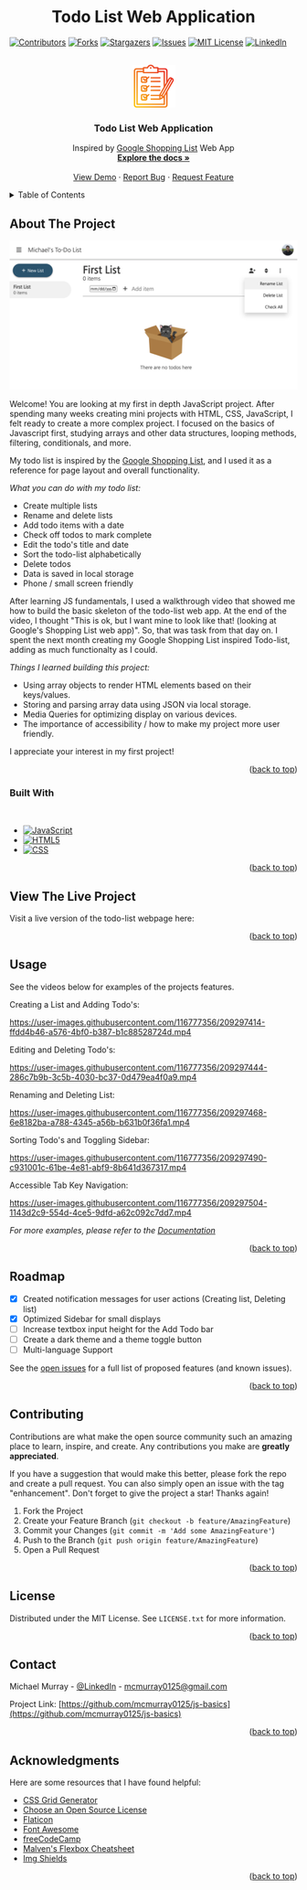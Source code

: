 <h1 align="center">Todo List Web Application</h1>

<!-- Improved compatibility of back to top link: See: https://github.com/othneildrew/Best-README-Template/pull/73 -->

<a name="readme-top"></a>

<!--
*** Thanks for checking out the Best-README-Template. If you have a suggestion
*** that would make this better, please fork the repo and create a pull request
*** or simply open an issue with the tag "enhancement".
*** Don't forget to give the project a star!
*** Thanks again! Now go create something AMAZING! :D
-->

<!-- PROJECT SHIELDS -->
<!--
*** I'm using markdown "reference style" links for readability.
*** Reference links are enclosed in brackets [ ] instead of parentheses ( ).
*** See the bottom of this document for the declaration of the reference variables
*** for contributors-url, forks-url, etc. This is an optional, concise syntax you may use.
*** https://www.markdownguide.org/basic-syntax/#reference-style-links
-->

[![Contributors][contributors-shield]][contributors-url]
[![Forks][forks-shield]][forks-url]
[![Stargazers][stars-shield]][stars-url]
[![Issues][issues-shield]][issues-url]
[![MIT License][license-shield]][license-url]
[![LinkedIn][linkedin-shield]][linkedin-url]

<!-- PROJECT LOGO -->
<br />
<div align="center">
  <a href="https://github.com/mcmurray0125/js-basics">
    <img src="images/gradient-clipboard.png" alt="Logo" width="75px" height="75px">
  </a>

  <h3 align="center">Todo List Web Application</h3>

  <p align="center">
    Inspired by <a href ="https://shoppinglist.google.com/">Google Shopping List</a> Web App
    <br />
    <a href="https://github.com/mcmurray0125/js-basics"><strong>Explore the docs »</strong></a>
    <br />
    <br />
    <a href="#usage">View Demo</a>
    ·
    <a href="https://github.com/mcmurray0125/js-basics/issues">Report Bug</a>
    ·
    <a href="https://github.com/mcmurray0125/js-basics/issues">Request Feature</a>
  </p>
</div>

<!-- TABLE OF CONTENTS -->
<details>
  <summary>Table of Contents</summary>
  <ol>
    <li>
      <a href="#about-the-project">About The Project</a>
      <ul>
        <li><a href="#built-with">Built With</a></li>
      </ul>
    </li>
    <li>
      <a href="#view-the-live-project">View the Live Project</a>
      <ul>
      </ul>
    </li>
    <li><a href="#usage">Usage</a></li>
    <li><a href="#roadmap">Roadmap</a></li>
    <li><a href="#contributing">Contributing</a></li>
    <li><a href="#license">License</a></li>
    <li><a href="#contact">Contact</a></li>
    <li><a href="#acknowledgments">Acknowledgments</a></li>
  </ol>
</details>

<!-- ABOUT THE PROJECT -->

## About The Project

[![Product Name Screen Shot][product-screenshot]](https://github.com/mcmurray0125/js-basics)

Welcome! You are looking at my first in depth JavaScript project. After spending many weeks creating mini projects with HTML, CSS, JavaScript, I felt ready to create a more complex project. I focused on the basics of Javascript first, studying arrays and other data structures, looping methods, filtering, conditionals, and more.

My todo list is inspired by the <a href ="https://shoppinglist.google.com/">Google Shopping List</a>, and I used it as a reference for page layout and overall functionality.

_What you can do with my todo list:_

- Create multiple lists
- Rename and delete lists
- Add todo items with a date
- Check off todos to mark complete
- Edit the todo's title and date
- Sort the todo-list alphabetically
- Delete todos
- Data is saved in local storage
- Phone / small screen friendly

After learning JS fundamentals, I used a walkthrough video that showed me how to build the basic skeleton of the todo-list web app. At the end of the video, I thought "This is ok, but I want mine to look like that! (looking at Google's Shopping List web app)". So, that was task from that day on. I spent the next month creating my Google Shopping List inspired Todo-list, adding as much functionalty as I could.

_Things I learned building this project:_

- Using array objects to render HTML elements based on their keys/values.
- Storing and parsing array data using JSON via local storage.
- Media Queries for optimizing display on various devices.
- The importance of accessibility / how to make my project more user friendly.

I appreciate your interest in my first project!

<p align="right">(<a href="#readme-top">back to top</a>)</p>

### Built With

<br>

- [![JavaScript][javascript.com]][javascript-url]
- [![HTML5][html.org]][html-url]
- [![CSS][css.org]][css-url]

<p align="right">(<a href="#readme-top">back to top</a>)</p>

<!-- GETTING STARTED -->

## View The Live Project

Visit a live version of the todo-list webpage here:

<p align="right">(<a href="#readme-top">back to top</a>)</p>
<!-- USAGE EXAMPLES -->

## Usage

See the videos below for examples of the projects features.

Creating a List and Adding Todo's:

https://user-images.githubusercontent.com/116777356/209297414-ffdd4b46-a576-4bf0-b387-b1c88528724d.mp4


Editing and Deleting Todo's:

https://user-images.githubusercontent.com/116777356/209297444-286c7b9b-3c5b-4030-bc37-0d479ea4f0a9.mp4


Renaming and Deleting List:

https://user-images.githubusercontent.com/116777356/209297468-6e8182ba-a788-4345-a56b-b631b0f36fa1.mp4


Sorting Todo's and Toggling Sidebar:

https://user-images.githubusercontent.com/116777356/209297490-c931001c-61be-4e81-abf9-8b641d367317.mp4


Accessible Tab Key Navigation:

https://user-images.githubusercontent.com/116777356/209297504-1143d2c9-554d-4ce5-9dfd-a62c092c7dd7.mp4


_For more examples, please refer to the [Documentation](https://example.com)_

<p align="right">(<a href="#readme-top">back to top</a>)</p>

<!-- ROADMAP -->

## Roadmap

- [x] Created notification messages for user actions (Creating list, Deleting list)
- [x] Optimized Sidebar for small displays
- [ ] Increase textbox input height for the Add Todo bar
- [ ] Create a dark theme and a theme toggle button
- [ ] Multi-language Support

See the [open issues](https://github.com/mcmurray0125/js-basics/issues) for a full list of proposed features (and known issues).

<p align="right">(<a href="#readme-top">back to top</a>)</p>

<!-- CONTRIBUTING -->

## Contributing

Contributions are what make the open source community such an amazing place to learn, inspire, and create. Any contributions you make are **greatly appreciated**.

If you have a suggestion that would make this better, please fork the repo and create a pull request. You can also simply open an issue with the tag "enhancement".
Don't forget to give the project a star! Thanks again!

1. Fork the Project
2. Create your Feature Branch (`git checkout -b feature/AmazingFeature`)
3. Commit your Changes (`git commit -m 'Add some AmazingFeature'`)
4. Push to the Branch (`git push origin feature/AmazingFeature`)
5. Open a Pull Request

<p align="right">(<a href="#readme-top">back to top</a>)</p>

<!-- LICENSE -->

## License

Distributed under the MIT License. See `LICENSE.txt` for more information.

<p align="right">(<a href="#readme-top">back to top</a>)</p>

<!-- CONTACT -->

## Contact

Michael Murray - [@LinkedIn](https://www.linkedin.com/in/michaelchristophermurray/) - mcmurray0125@gmail.com

Project Link: [https://github.com/mcmurray0125/js-basics](https://github.com/mcmurray0125/js-basics)

<p align="right">(<a href="#readme-top">back to top</a>)</p>

<!-- ACKNOWLEDGMENTS -->

## Acknowledgments

Here are some resources that I have found helpful:

- [CSS Grid Generator](https://cssgrid-generator.netlify.app/)
- [Choose an Open Source License](https://choosealicense.com)
- [Flaticon](https://www.flaticon.com/)
- [Font Awesome](https://fontawesome.com)
- [freeCodeCamp](https://www.youtube.com/@freecodecamp)
- [Malven's Flexbox Cheatsheet](https://flexbox.malven.co/)
- [Img Shields](https://shields.io)

<p align="right">(<a href="#readme-top">back to top</a>)</p>

<!-- MARKDOWN LINKS & IMAGES -->
<!-- https://www.markdownguide.org/basic-syntax/#reference-style-links -->

[contributors-shield]: https://img.shields.io/github/contributors/mcmurray0125/js-basics.svg?style=for-the-badge
[contributors-url]: https://github.com/mcmurray0125/js-basics/graphs/contributors
[forks-shield]: https://img.shields.io/github/forks/mcmurray0125/js-basics.svg?style=for-the-badge
[forks-url]: https://github.com/mcmurray0125/js-basics/network/members
[stars-shield]: https://img.shields.io/github/stars/mcmurray0125/js-basics.svg?style=for-the-badge
[stars-url]: https://github.com/mcmurray0125/js-basics/stargazers
[issues-shield]: https://img.shields.io/github/issues/mcmurray0125/js-basics.svg?style=for-the-badge
[issues-url]: https://github.com/mcmurray0125/js-basics/issues
[license-shield]: https://img.shields.io/github/license/mcmurray0125/js-basics.svg?style=for-the-badge
[license-url]: https://github.com/mcmurray0125/js-basics/blob/master/LICENSE.txt
[linkedin-shield]: https://img.shields.io/badge/-LinkedIn-black.svg?style=for-the-badge&logo=linkedin&colorB=555
[linkedin-url]: https://linkedin.com/in/michaelchristophermurray
[product-screenshot]: images/todo-list-screenshot.png
[next.js]: https://img.shields.io/badge/next.js-000000?style=for-the-badge&logo=nextdotjs&logoColor=white
[next-url]: https://nextjs.org/
[react.js]: https://img.shields.io/badge/React-20232A?style=for-the-badge&logo=react&logoColor=61DAFB
[react-url]: https://reactjs.org/
[vue.js]: https://img.shields.io/badge/Vue.js-35495E?style=for-the-badge&logo=vuedotjs&logoColor=4FC08D
[vue-url]: https://vuejs.org/
[angular.io]: https://img.shields.io/badge/Angular-DD0031?style=for-the-badge&logo=angular&logoColor=white
[angular-url]: https://angular.io/
[svelte.dev]: https://img.shields.io/badge/Svelte-4A4A55?style=for-the-badge&logo=svelte&logoColor=FF3E00
[svelte-url]: https://svelte.dev/
[laravel.com]: https://img.shields.io/badge/Laravel-FF2D20?style=for-the-badge&logo=laravel&logoColor=white
[laravel-url]: https://laravel.com
[bootstrap.com]: https://img.shields.io/badge/Bootstrap-563D7C?style=for-the-badge&logo=bootstrap&logoColor=white
[bootstrap-url]: https://getbootstrap.com
[jquery.com]: https://img.shields.io/badge/jQuery-0769AD?style=for-the-badge&logo=jquery&logoColor=white
[jquery-url]: https://jquery.com
[javascript.com]: https://img.shields.io/badge/JavaScript-F7DF1E?logo=javascript&logoColor=000&style=for-the-badge
[javascript-url]: https://javascript.com/
[html.org]: https://img.shields.io/badge/HTML5-E34F26?logo=html5&logoColor=fff&style=for-the-badge
[html-url]: https://w3.org/html/
[css.org]: https://img.shields.io/badge/CSS3-1572B6?logo=css3&logoColor=fff&style=for-the-badge
[css-url]: https://www.w3.org/Style/CSS/Overview.en.html
